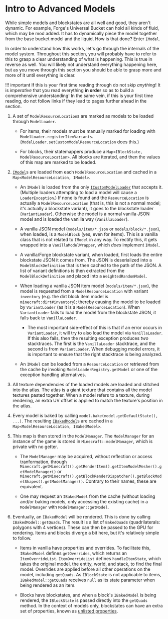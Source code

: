 Intro to Advanced Models
========================

While simple models and blockstates are all well and good, they aren't dynamic. For example, Forge's Universal Bucket can hold all kinds of fluid, which may be mod added. It has to dynamically piece the model together from the base bucket model and the liquid. How is that done? Enter `IModel`.

In order to understand how this works, let's go through the internals of the model system. Throughout this section, you will probably have to refer to this to grasp a clear understanding of what is happening. This is true in reverse as well. You will likely not understand everything happening here, but as you move through this section you should be able to grasp more and more of it until everything is clear.

!!! important
    If this is your first time reading through do not skip _anything_! It is _imperative_ that you read everything **in order** so as to build a comprehensive understanding! In the same vein, if this is your first time reading, do not follow links if they lead to pages further ahead in the section.

1. A set of `ModelResourceLocation`s are marked as models to be loaded through `ModelLoader`.

    * For items, their models must be manually marked for loading with `ModelLoader.registerItemVariants`. (`ModelLoader.setCustomModelResourceLocation` does this.)

    * For blocks, their statemappers produce a `Map<IBlockState, ModelResourceLocation>`. All blocks are iterated, and then the values of this map are marked to be loaded.

2. [`IModel`][IModel]s are loaded from each `ModelResourceLocation` and cached in a `Map<ModelResourceLocation, IModel>`.

    * An `IModel` is loaded from the only [`ICustomModelLoader`][ICustomModelLoader] that accepts it. (Multiple loaders attempting to load a model will cause a `LoaderException`.) If none is found and the `ResourceLocation` is actually a `ModelResourceLocation` (that is, this is not a normal model; it's actually a blockstate variant), it goes to the blockstate loader (`VariantLoader`). Otherwise the model is a normal vanilla JSON model and is loaded the vanilla way (`VanillaLoader`).

    * A vanilla JSON model (`models/item/*.json` or `models/block/*.json`), when loaded, is a `ModelBlock` (yes, even for items). This is a vanilla class that is not related to `IModel` in any way. To rectify this, it gets wrapped into a `VanillaModelWrapper`, which *does* implement `IModel`.

    * A vanilla/Forge blockstate variant, when loaded, first loads the entire blockstate JSON it comes from. The JSON is deserialized into a `ModelBlockDefinition` that is then cached to the path of the JSON. A list of variant definitions is then extracted from the `ModelBlockDefinition` and placed into a `WeightedRandomModel`.

    * When loading a vanilla JSON item model (`models/item/*.json`), the model is requested from a `ModelResourceLocation` with variant `inventory` (e.g. the dirt block item model is `minecraft:dirt#inventory`); thereby causing the model to be loaded by `VariantLoader` (as it is a `ModelResourceLocation`). When `VariantLoader` fails to load the model from the blockstate JSON, it falls back to `VanillaLoader`.
        * The most important side-effect of this is that if an error occurs in `VariantLoader`, it will try to also load the model via `VanillaLoader`. If this also fails, then the resulting exception produces *two* stacktraces. The first is the `VanillaLoader` stacktrace, and the second is from `VariantLoader`. When debugging model errors, it is important to ensure that the right stacktrace is being analyzed.

    * An `IModel` can be loaded from a `ResourceLocation` or retrieved from the cache by invoking `ModelLoaderRegistry.getModel` or one of the exception handling alternatives.

3. All texture dependencies of the loaded models are loaded and stitched into the atlas. The atlas is a giant texture that contains all the model textures pasted together. When a model refers to a texture, during rendering, an extra UV offset is applied to match the texture's position in the atlas.

4. Every model is baked by calling `model.bake(model.getDefaultState(), ...)`. The resulting [`IBakedModel`][IBakedModel]s are cached in a `Map<ModelResourceLocation, IBakedModel>`.

5. This map is then stored in the `ModelManager`. The `ModelManager` for an instance of the game is stored in `Minecraft::modelManager`, which is private with no getter.

    * The `ModelManager` may be acquired, without reflection or access tranformation, through `Minecraft.getMinecraft().getRenderItem().getItemModelMesher().getModelManager()` or `Minecraft.getMinecraft().getBlockRenderDispatcher().getBlockModelShapes().getModelManager()`. Contrary to their names, these are equivalent.

    * One may request an `IBakedModel` from the cache (without loading and/or baking models, only accessing the existing cache) in a `ModelManager` with `ModelManager::getModel`.

6. Eventually, an `IBakedModel` will be rendered. This is done by calling `IBakedModel::getQuads`. The result is a list of `BakedQuad`s (quadrilaterals: polygons with 4 vertices). These can then be passed to the GPU for rendering. Items and blocks diverge a bit here, but it's relatively simple to follow.

    * Items in vanilla have properties and overrides. To facilitate this, `IBakedModel` defines `getOverrides`, which returns an `ItemOverrideList`. `ItemOverrideList` defines `handleItemState`, which takes the original model, the entity, world, and stack, to find the final model. Overrides are applied before all other operations on the model, including `getQuads`. As `IBlockState` is not applicable to items, `IBakedModel::getQuads` receives `null` as its state parameter when being rendered as an item.

    * Blocks have blockstates, and when a block's `IBakedModel` is being rendered, the `IBlockState` is passed directly into the `getQuads` method. In the context of models only, blockstates can have an extra set of properties, known as [unlisted properties][extended states].

[IModel]: imodel.md
[IBakedModel]: ibakedmodel.md
[ICustomModelLoader]: icustommodelloader.md
[extended states]: extended-blockstates.md
